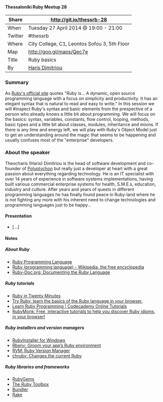 #### Thessaloniki Ruby Meetup 28

Share   | http://git.io/thessrb-28
------- | -------------------------------------------------
When    | Tuesday 27 April 2014 @ 19:00 - 21:00
Twitter | #thessrb
Where   | City College, C1, Leontos Sofou 3, 5th Floor
Map     | http://goo.gl/maps/Qec7e
Title   | Ruby basics
By      | [Haris Dimitriou](https://github.com/xarisd)

### Summary

As [Ruby's official site][1] quotes
"Ruby is...
A dynamic, open source programming language with a focus on simplicity
and productivity. It has an elegant syntax that is natural to read and easy to
write."
In this session we will #inspect Ruby's syntax and basic elements from the prespective
of a person who already knows a little bit about programming.
We will focus on the basics: syntax, variables, constants, flow control, looping, methods,
basic types and a little bit about classes, modules, inheritance and mixins.
If there is any time and energy left, we will play with Ruby's Object Model just to get an understanding around the magic that seems to be happening and usually confuses most of the "enterprise" developers.

### About the speaker

Theocharis (Haris) Dimitriou is the head of software development and co-founder
of [Polyptychon][2] but really just a developer at heart with a great passion about everything regarding technology.
He is an IT specialist with over 14 years of experience in software systems implementations, having built various commercial enterprise systems for health, S.M.E.s, education, industry and culture.
After years and years of quests in different programming languages he has finally found peace in Ruby-land where he is not fighting any more with his inherent need to change technologies and programming languages just to be happy...

#### Presentation

* [...]

#### Notes

##### About Ruby

* [Ruby Programming Language](https://www.ruby-lang.org/en/)
* [Ruby (programming language) - Wikipedia, the free encyclopedia](http://en.wikipedia.org/wiki/Ruby_(programming_language))
* [Ruby-Doc.org: Documenting the Ruby Language](http://ruby-doc.org/)

##### Ruby tutorials

* [Ruby in Twenty Minutes](https://www.ruby-lang.org/en/documentation/quickstart/)
* [Try Ruby: learn the basics of the Ruby language in your browser.](http://tryruby.org)
* [Learn Ruby Programming | Codecademy Online Tutorials](http://www.codecademy.com/tracks/ruby)
* [RubyMonk: Free, interactive tutorials to help you discover Ruby idioms, in your browser!](https://rubymonk.com/)

##### Ruby installers and version managers

* [RubyInstaller for Windows](http://rubyinstaller.org/)
* [Rbenv: Groom your app’s Ruby environment](http://rbenv.org)
* [RVM: Ruby Version Manager](https://rvm.io)
* [chruby: Changes the current Ruby](https://github.com/postmodern/chruby)

##### Ruby libraries and frameworks

* [RubyGems](https://rubygems.org)
* [The Ruby Toolbox](https://www.ruby-toolbox.com)
* [Bundler](http://bundler.io)
* [Rake](http://rake.rubyforge.org)


[1]: https://www.ruby-lang.org/
[2]: http://www.polyptychon.gr
